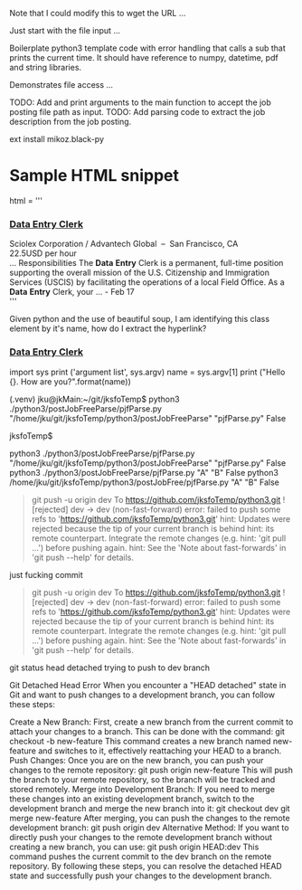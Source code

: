 
Note that I could modify this to wget the URL ...

Just start with the file input ...

Boilerplate python3 template code with error handling that calls a sub that prints
the current time. It should have  reference to numpy, datetime, pdf and string libraries.

Demonstrates file access ...

TODO: Add and print arguments to the main function to accept the job posting file path as input.
TODO: Add parsing code to extract the job description from the job posting.

ext install mikoz.black-py

# Sample HTML snippet
html = '''
<h3 class="itemTitle"><a href="https://www.postjobfree.com/job/v1hyua/data-entry-clerk-san-francisco-ca" rel="nofollow">Data Entry Clerk</a></h3>
<div class="normalText">
	<span class="colorCompany">Sciolex Corporation / Advantech Global</span>
	&nbsp;–&nbsp;
	<span class="colorLocation">San Francisco, CA</span>
	<div class="colorSalary">22.5USD per hour</div>
	<div><span class="jdSnippet">... Responsibilities The <b>Data</b> <b>Entry</b> Clerk is a permanent,
	full-time position supporting the overall mission of the U.S. Citizenship and Immigration Services
	(USCIS) by facilitating the operations of a local Field Office. As a <b>Data</b> <b>Entry</b> Clerk,
	your ...</span> - <span class="colorDate">Feb 17</span></div>
</div>
'''

Given python and the use of beautiful soup, I am identifying this class element by it's name, how do I extract the hyperlink?
<h3 class="itemTitle"><a href="https://www.postjobfree.com/job/v1hyua/data-entry-clerk-san-francisco-ca" rel="nofollow">Data Entry Clerk</a></h3>

import sys
print ('argument list', sys.argv)
name = sys.argv[1]
print ("Hello {}. How are you?".format(name))

(.venv) jku@jkMain:~/git/jksfoTemp$ python3 ./python3/postJobFreeParse/pjfParse.py "/home/jku/git/jksfoTemp/python3/postJobFreeParse" "pjfParse.py" False

jksfoTemp$

python3 ./python3/postJobFreeParse/pjfParse.py "/home/jku/git/jksfoTemp/python3/postJobFreeParse" "pjfParse.py" False
python3 ./python3/postJobFreeParse/pjfParse.py "A" "B" False
python3 /home/jku/git/jksfoTemp/python3/postJobFree/pjfParse.py  "A" "B" False


> git push -u origin dev
To https://github.com/jksfoTemp/python3.git
 ! [rejected]        dev -> dev (non-fast-forward)
error: failed to push some refs to 'https://github.com/jksfoTemp/python3.git'
hint: Updates were rejected because the tip of your current branch is behind
hint: its remote counterpart. Integrate the remote changes (e.g.
hint: 'git pull ...') before pushing again.
hint: See the 'Note about fast-forwards' in 'git push --help' for details.



just fucking commit


> git push -u origin dev
To https://github.com/jksfoTemp/python3.git
 ! [rejected]        dev -> dev (non-fast-forward)
error: failed to push some refs to 'https://github.com/jksfoTemp/python3.git'
hint: Updates were rejected because the tip of your current branch is behind
hint: its remote counterpart. Integrate the remote changes (e.g.
hint: 'git pull ...') before pushing again.
hint: See the 'Note about fast-forwards' in 'git push --help' for details.





git status head detached trying to push to dev branch


Git Detached Head Error
When you encounter a "HEAD detached" state in Git and want to push changes to a development branch, you can follow these steps:

Create a New Branch: First, create a new branch from the current commit to attach your changes to a branch. This can be done with the command:
  git checkout -b new-feature
This command creates a new branch named new-feature and switches to it, effectively reattaching your HEAD to a branch.
Push Changes: Once you are on the new branch, you can push your changes to the remote repository:
  git push origin new-feature
This will push the branch to your remote repository, so the branch will be tracked and stored remotely.
Merge into Development Branch: If you need to merge these changes into an existing development branch, switch to the development branch and merge the new branch into it:
  git checkout dev
  git merge new-feature
After merging, you can push the changes to the remote development branch:
  git push origin dev
Alternative Method: If you want to directly push your changes to the remote development branch without creating a new branch, you can use:
  git push origin HEAD:dev
This command pushes the current commit to the dev branch on the remote repository.
By following these steps, you can resolve the detached HEAD state and successfully push your changes to the development branch.



